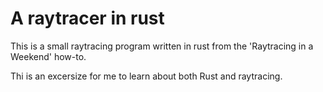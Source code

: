 # A raytracer in rust
This is a small raytracing program written in rust from the 'Raytracing in a Weekend' how-to.

Thi is an excersize for me to learn about both Rust and raytracing.
